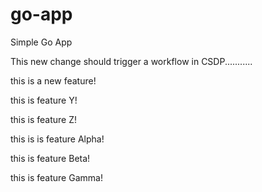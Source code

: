 # go-app
Simple Go App

This new change should trigger a workflow in CSDP...........

this is a new feature!

this is feature Y!

this is feature Z!

this is is feature Alpha!

this is feature Beta!

this is feature Gamma!
